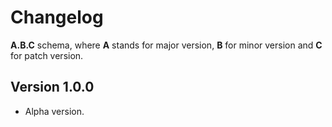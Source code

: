 # Changelog

**A.B.C** schema, where **A** stands for major version, **B** for minor version
and **C** for patch version.

## Version 1.0.0

- Alpha version.
